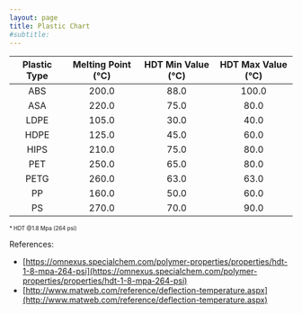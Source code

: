 ```yaml
---
layout: page
title: Plastic Chart
#subtitle: 
---
```


| Plastic Type | Melting Point (°C) | HDT Min Value (°C) | HDT Max Value (°C) |
| :----------: | :----------------: | :----------------: | :----------------: |
| ABS          | 200.0              | 88.0               | 100.0              |
| ASA          | 220.0              | 75.0               | 80.0               |
| LDPE         | 105.0              | 30.0               | 40.0               |
| HDPE         | 125.0              | 45.0               | 60.0               |
| HIPS         | 210.0              | 75.0               | 80.0               |
| PET          | 250.0              | 65.0               | 80.0               |
| PETG         | 260.0              | 63.0               | 63.0               |
| PP           | 160.0              | 50.0               | 60.0               |
| PS           | 270.0              | 70.0               | 90.0               |

<sub><sup>* HDT @1.8 Mpa (264 psi)</sup></sub>

References:
- [https://omnexus.specialchem.com/polymer-properties/properties/hdt-1-8-mpa-264-psi](https://omnexus.specialchem.com/polymer-properties/properties/hdt-1-8-mpa-264-psi)
- [http://www.matweb.com/reference/deflection-temperature.aspx](http://www.matweb.com/reference/deflection-temperature.aspx)